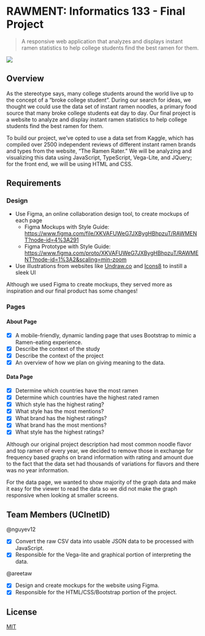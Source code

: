 # RAWMENT: Informatics 133 - Final Project

>A responsive web application that analyzes and displays instant ramen statistics to help college students find the best ramen for them. 

![](http://g.recordit.co/BovsGqMqQo.gif)

## Overview
As the stereotype says, many college students around the world live up to the concept of a “broke college student”. During our search for ideas, we thought we could use the data set of instant ramen noodles, a primary food source that many broke college students eat day to day. Our final project is a website to analyze and display instant ramen statistics to help college students find the best ramen for them. 

To build our project, we’ve opted to use a data set from Kaggle, which has compiled over 2500 independent reviews of different instant ramen brands and types from the website, “The Ramen Rater.” We will be analyzing and visualizing this data using JavaScript, TypeScript, Vega-Lite, and JQuery; for the front end, we will be using HTML and CSS. 

## Requirements

### Design
* Use Figma, an online collaboration design tool, to create mockups of each page
    - Figma Mockups with Style Guide: https://www.figma.com/file/XKVAFUWeG7JXBygHBhpzuT/RAWMENT?node-id=4%3A291
    - Figma Prototype with Style Guide: https://www.figma.com/proto/XKVAFUWeG7JXBygHBhpzuT/RAWMENT?node-id=1%3A2&scaling=min-zoom
* Use illustrations from websites like [Undraw.co](https://undraw.co/) and [Icons8](https://icons8.com/) to instill a sleek UI

Although we used Figma to create mockups, they served more as inspiration and our final product has some changes!

### Pages

#### About Page

* [X] A mobile-friendly, dynamic landing page that uses Bootstrap to mimic a Ramen-eating experience.
* [X] Describe the context of the study
* [X] Describe the context of the project 
* [X] An overview of how we plan on giving meaning to the data.

#### Data Page
* [X] Determine which countries have the most ramen
* [X] Determine which countries have the highest rated ramen
* [X] Which style has the highest rating?
* [X] What style has the most mentions?
* [X] What brand has the highest ratings?
* [X] What brand has the most mentions?
* [X] What style has the highest ratings?

Although our original project description had most common noodle flavor and top ramen of every year, we decided to remove those in exchange for frequency based graphs on brand information with rating and amount due to the fact that the data set had thousands of variations for flavors and there was no year information.

For the data page, we wanted to show majority of the graph data and make it easy for the viewer to read the data so we did not make the graph responsive when looking at smaller screens.

## Team Members (UCInetID)

@nguyev12
* [X] Convert the raw CSV data into usable JSON data to be processed with JavaScript.
* [X] Responsible for the Vega-lite and graphical portion of interpreting the data.

@areetaw
* [X] Design and create mockups for the website using Figma.
* [X] Responsible for the HTML/CSS/Bootstrap portion of the project.

## License
[MIT](https://choosealicense.com/licenses/mit/)
